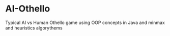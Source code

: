 # AI-Othello
Typical AI vs Human Othello game using OOP concepts in Java and minmax and heuristics algorythems
